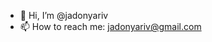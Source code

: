 - 👋 Hi, I’m @jadonyariv
- 📫 How to reach me: jadonyariv@gmail.com

<!---
jadonyariv/jadonyariv is a ✨ special ✨ repository because its `README.md` (this file) appears on your GitHub profile.
You can click the Preview link to take a look at your changes.
--->
